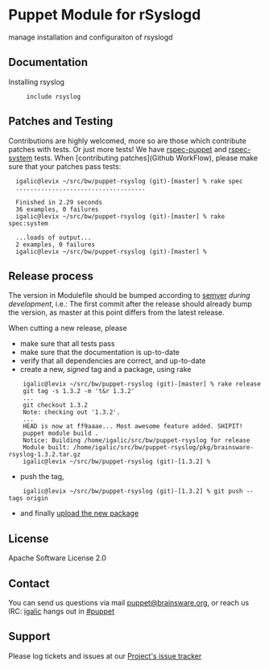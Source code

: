 # Puppet Module for rSyslogd

manage installation and configuraiton of rsyslogd


## Documentation

Installing rsyslog

```puppet
     include rsyslog
```

## Patches and Testing

Contributions are highly welcomed, more so are those which contribute patches with tests. Or just more tests! We have [rspec-puppet](http://rspec-puppet.com/) and [rspec-system](https://github.com/puppetlabs/rspec-system-serverspec) tests. When [contributing patches](Github WorkFlow), please make sure that your patches pass tests:

```
  igalic@levix ~/src/bw/puppet-rsyslog (git)-[master] % rake spec
  ....................................

  Finished in 2.29 seconds
  36 examples, 0 failures
  igalic@levix ~/src/bw/puppet-rsyslog (git)-[master] % rake spec:system

  ...loads of output...
  2 examples, 0 failures
  igalic@levix ~/src/bw/puppet-rsyslog (git)-[master] %
```

## Release process

The version in Modulefile should be bumped according to [semver](http://semver.org/) *during development*, i.e.: The first commit after the release should already bump the version, as master at this point differs from the latest release.

When cutting a new release, please

* make sure that all tests pass
* make sure that the documentation is up-to-date
* verify that all dependencies are correct, and up-to-date
* create a new, *signed* tag and a package, using rake

```
    igalic@levix ~/src/bw/puppet-rsyslog (git)-[master] % rake release
    git tag -s 1.3.2 -m 't&r 1.3.2'
    ...
    git checkout 1.3.2
    Note: checking out '1.3.2'.
    ...
    HEAD is now at ff9aaae... Most awesome feature added. SHIPIT!
    puppet module build .
    Notice: Building /home/igalic/src/bw/puppet-rsyslog for release
    Module built: /home/igalic/src/bw/puppet-rsyslog/pkg/brainsware-rsyslog-1.3.2.tar.gz
    igalic@levix ~/src/bw/puppet-rsyslog (git)-[1.3.2] %
```

* push the tag,

```
    igalic@levix ~/src/bw/puppet-rsyslog (git)-[1.3.2] % git push --tags origin
```

* and finally [upload the new package](http://forge.puppetlabs.com/brainsware/rsyslog/upload)

License
-------

Apache Software License 2.0


Contact
-------

You can send us questions via mail [puppet@brainsware.org](puppet@brainsware.org), or reach us IRC: [igalic](https://github.com/igalic) hangs out in [#puppet](irc://freenode.org/#puppet)

Support
-------

Please log tickets and issues at our [Project's issue tracker](https://github.com/Brainsware/puppet-rsyslog/issues)
